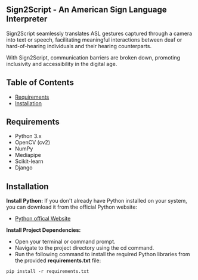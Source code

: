 
## Sign2Script - An American Sign Language Interpreter

Sign2Script  seamlessly translates ASL gestures captured through a camera into text or speech, facilitating meaningful interactions between deaf or hard-of-hearing individuals and their hearing counterparts.

With Sign2Script, communication barriers are broken down, promoting inclusivity and accessibility in the digital age.


## Table of Contents
- [Requirements](##requirements)
- [Installation](##installation)
## Requirements
- Python 3.x
- OpenCV (cv2)
- NumPy
- Mediapipe
- Scikit-learn
- Django
## Installation
__Install Python:__
If you don't already have Python installed on your system, you can download it from the official Python website:
- [Python offical Website](https://www.python.org/downloads/)

__Install Project Dependencies:__
- Open your terminal or command prompt.
- Navigate to the project directory using the cd command.
- Run the following command to install the required Python libraries from the provided __requirements.txt__ file:
```
pip install -r requirements.txt
```
